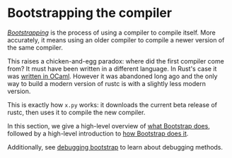 # Bootstrapping the compiler

[*Bootstrapping*][boot] is the process of using a compiler to compile itself.
More accurately, it means using an older compiler to compile a newer version
of the same compiler.

This raises a chicken-and-egg paradox: where did the first compiler come from?
It must have been written in a different language. In Rust's case it was
[written in OCaml][ocaml-compiler]. However it was abandoned long ago and the
only way to build a modern version of rustc is with a slightly less modern
version.

This is exactly how `x.py` works: it downloads the current beta release of
rustc, then uses it to compile the new compiler.

In this section, we give a high-level overview of
[what Bootstrap does](./what-bootstrapping-does.md), followed by a high-level
introduction to [how Bootstrap does it](./how-bootstrap-does-it.md).

Additionally, see [debugging bootstrap](./debugging-bootstrap.md) to learn
about debugging methods.

[boot]: https://en.wikipedia.org/wiki/Bootstrapping_(compilers)
[ocaml-compiler]: https://github.com/rust-lang/rust/tree/ef75860a0a72f79f97216f8aaa5b388d98da6480/src/boot
